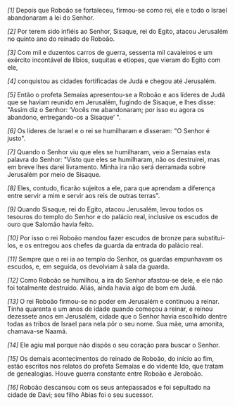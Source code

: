 *[1]* Depois que Roboão se fortaleceu, firmou-se como rei, ele e todo o Israel abandonaram a lei do Senhor.

*[2]* Por terem sido infiéis ao Senhor, Sisaque, rei do Egito, atacou Jerusalém no quinto ano do reinado de Roboão.

*[3]* Com mil e duzentos carros de guerra, sessenta mil cavaleiros e um exército incontável de líbios, suquitas e etíopes, que vieram do Egito com ele,

*[4]* conquistou as cidades fortificadas de Judá e chegou até Jerusalém.

*[5]* Então o profeta Semaías apresentou-se a Roboão e aos líderes de Judá que se haviam reunido em Jerusalém, fugindo de Sisaque, e lhes disse: "Assim diz o Senhor: ‘Vocês me abandonaram; por isso eu agora os abandono, entregando-os a Sisaque’ ".

*[6]* Os líderes de Israel e o rei se humilharam e disseram: "O Senhor é justo".

*[7]* Quando o Senhor viu que eles se humilharam, veio a Semaías esta palavra do Senhor: "Visto que eles se humilharam, não os destruirei, mas em breve lhes darei livramento. Minha ira não será derramada sobre Jerusalém por meio de Sisaque.

*[8]* Eles, contudo, ficarão sujeitos a ele, para que aprendam a diferença entre servir a mim e servir aos reis de outras terras".

*[9]* Quando Sisaque, rei do Egito, atacou Jerusalém, levou todos os tesouros do templo do Senhor e do palácio real, inclusive os escudos de ouro que Salomão havia feito.

*[10]* Por isso o rei Roboão mandou fazer escudos de bronze para substituí-los, e os entregou aos chefes da guarda da entrada do palácio real.

*[11]* Sempre que o rei ia ao templo do Senhor, os guardas empunhavam os escudos, e, em seguida, os devolviam à sala da guarda.

*[12]* Como Roboão se humilhou, a ira do Senhor afastou-se dele, e ele não foi totalmente destruído. Aliás, ainda havia algo de bom em Judá.

*[13]* O rei Roboão firmou-se no poder em Jerusalém e continuou a reinar. Tinha quarenta e um anos de idade quando começou a reinar, e reinou dezessete anos em Jerusalém, cidade que o Senhor havia escolhido dentre todas as tribos de Israel para nela pôr o seu nome. Sua mãe, uma amonita, chamava-se Naamá.

*[14]* Ele agiu mal porque não dispôs o seu coração para buscar o Senhor.

*[15]* Os demais acontecimentos do reinado de Roboão, do início ao fim, estão escritos nos relatos do profeta Semaías e do vidente Ido, que tratam de genealogias. Houve guerra constante entre Roboão e Jeroboão.

*[16]* Roboão descansou com os seus antepassados e foi sepultado na cidade de Davi; seu filho Abias foi o seu sucessor.

